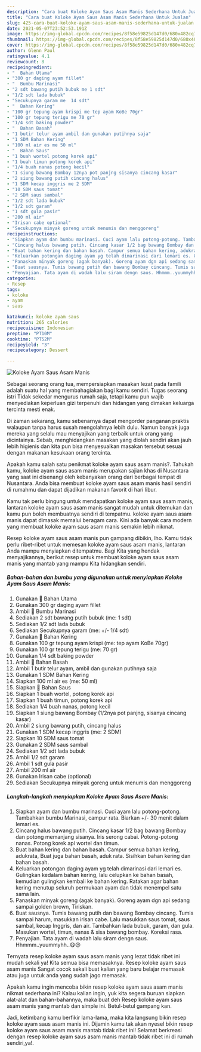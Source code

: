 ```yaml
---
description: "Cara buat Koloke Ayam Saus Asam Manis Sederhana Untuk Jualan"
title: "Cara buat Koloke Ayam Saus Asam Manis Sederhana Untuk Jualan"
slug: 425-cara-buat-koloke-ayam-saus-asam-manis-sederhana-untuk-jualan
date: 2021-05-07T23:52:53.191Z
image: https://img-global.cpcdn.com/recipes/8f58e59825d147d0/680x482cq70/koloke-ayam-saus-asam-manis-foto-resep-utama.jpg
thumbnail: https://img-global.cpcdn.com/recipes/8f58e59825d147d0/680x482cq70/koloke-ayam-saus-asam-manis-foto-resep-utama.jpg
cover: https://img-global.cpcdn.com/recipes/8f58e59825d147d0/680x482cq70/koloke-ayam-saus-asam-manis-foto-resep-utama.jpg
author: Glenn Paul
ratingvalue: 4.1
reviewcount: 8
recipeingredient:
- "  Bahan Utama"
- "300 gr daging ayam fillet"
- "  Bumbu Marinasi"
- "2 sdt bawang putih bubuk me 1 sdt"
- "1/2 sdt lada bubuk"
- "Secukupnya garam me  14 sdt"
- "  Bahan Kering"
- "100 gr tepung ayam krispi me tep ayam KoBe 70gr"
- "100 gr tepung terigu me 70 gr"
- "1/4 sdt baking powder"
- "  Bahan Basah"
- "1 butir telur ayam ambil dan gunakan putihnya saja"
- "1 SDM Bahan Kering"
- "100 ml air es me 50 ml"
- "  Bahan Saus"
- "1 buah wortel potong korek api"
- "1 buah timun potong korek api"
- "1/4 buah nanas potong kecil"
- "1 siung bawang Bombay 12nya pot panjng sisanya cincang kasar"
- "2 siung bawang putih cincang halus"
- "1 SDM kecap inggris me 2 SDM"
- "10 SDM saus tomat"
- "2 SDM saus sambal"
- "1/2 sdt lada bubuk"
- "1/2 sdt garam"
- "1 sdt gula pasir"
- "200 ml air"
- "Irisan cabe optional"
- "Secukupnya minyak goreng untuk menumis dan menggoreng"
recipeinstructions:
- "Siapkan ayam dan bumbu marinasi. Cuci ayam lalu potong-potong. Tambahkan bumbu Marinasi, campur rata. Biarkan +/- 30 menit dalam lemari es."
- "Cincang halus bawang putih. Cincang kasar 1/2 bag bawang Bombay dan potong memanjang sisanya. Iris serong cabai. Potong-potong nanas. Potong korek api wortel dan timun."
- "Buat bahan kering dan bahan basah. Campur semua bahan kering, adukrata, Buat juga bahan basah, aduk rata. Sisihkan bahan kering dan bahan basah."
- "Keluarkan potongan daging ayam yg telah dimarinasi dari lemari es. Gulingkan kedalam bahan kering, lalu celupkan ke bahan basah, kemudian gulingkan kembali ke bahan kering. Ratakan agar bahan kering menutup seluruh permukaan ayam dan tidak menempel satu sama lain."
- "Panaskan minyak goreng (agak banyak). Goreng ayam dgn api sedang sampai golden brown, Tiriskan."
- "Buat sausnya. Tumis bawang putih dan bawang Bombay cincang. Tumis sampai harum, masukkan irisan cabe. Lalu masukkan saus tomat, saus sambal, kecap Inggris, dan air. Tambahkan lada bubuk, garam, dan gula. Masukan wortel, timun, nanas &amp; sisa bawang bombay. Koreksi rasa."
- "Penyajian. Tata ayam di wadah lalu siram dengn saus. Hhmmm..yuummyhh..😋😍"
categories:
- Resep
tags:
- koloke
- ayam
- saus

katakunci: koloke ayam saus 
nutrition: 265 calories
recipecuisine: Indonesian
preptime: "PT10M"
cooktime: "PT52M"
recipeyield: "3"
recipecategory: Dessert

---
```



![Koloke Ayam Saus Asam Manis](https://img-global.cpcdn.com/recipes/8f58e59825d147d0/680x482cq70/koloke-ayam-saus-asam-manis-foto-resep-utama.jpg)

Sebagai seorang orang tua, mempersiapkan masakan lezat pada famili adalah suatu hal yang membahagiakan bagi kamu sendiri. Tugas seorang istri Tidak sekedar mengurus rumah saja, tetapi kamu pun wajib menyediakan keperluan gizi terpenuhi dan hidangan yang dimakan keluarga tercinta mesti enak.

Di zaman  sekarang, kamu sebenarnya dapat mengorder panganan praktis walaupun tanpa harus susah mengolahnya lebih dulu. Namun banyak juga mereka yang selalu mau menyajikan yang terbaik untuk orang yang dicintainya. Sebab, menghidangkan masakan yang diolah sendiri akan jauh lebih higienis dan kita pun bisa menyesuaikan masakan tersebut sesuai dengan makanan kesukaan orang tercinta. 



Apakah kamu salah satu penikmat koloke ayam saus asam manis?. Tahukah kamu, koloke ayam saus asam manis merupakan sajian khas di Nusantara yang saat ini disenangi oleh kebanyakan orang dari berbagai tempat di Nusantara. Anda bisa membuat koloke ayam saus asam manis hasil sendiri di rumahmu dan dapat dijadikan makanan favorit di hari libur.

Kamu tak perlu bingung untuk mendapatkan koloke ayam saus asam manis, lantaran koloke ayam saus asam manis sangat mudah untuk ditemukan dan kamu pun boleh membuatnya sendiri di tempatmu. koloke ayam saus asam manis dapat dimasak memalui beragam cara. Kini ada banyak cara modern yang membuat koloke ayam saus asam manis semakin lebih nikmat.

Resep koloke ayam saus asam manis pun gampang dibikin, lho. Kamu tidak perlu ribet-ribet untuk memesan koloke ayam saus asam manis, lantaran Anda mampu menyiapkan ditempatmu. Bagi Kita yang hendak menyajikannya, berikut resep untuk membuat koloke ayam saus asam manis yang mantab yang mampu Kita hidangkan sendiri.

<!--inarticleads1-->

##### Bahan-bahan dan bumbu yang digunakan untuk menyiapkan Koloke Ayam Saus Asam Manis:

1. Gunakan  🍗 Bahan Utama
1. Gunakan 300 gr daging ayam fillet
1. Ambil  🍗 Bumbu Marinasi
1. Sediakan 2 sdt bawang putih bubuk (me: 1 sdt)
1. Sediakan 1/2 sdt lada bubuk
1. Sediakan Secukupnya garam (me: +/- 1/4 sdt)
1. Gunakan  🍗 Bahan Kering
1. Gunakan 100 gr tepung ayam krispi (me: tep ayam KoBe 70gr)
1. Gunakan 100 gr tepung terigu (me: 70 gr)
1. Gunakan 1/4 sdt baking powder
1. Ambil  🍗 Bahan Basah
1. Ambil 1 butir telur ayam, ambil dan gunakan putihnya saja
1. Gunakan 1 SDM Bahan Kering
1. Siapkan 100 ml air es (me: 50 ml)
1. Siapkan  🍗 Bahan Saus
1. Siapkan 1 buah wortel, potong korek api
1. Siapkan 1 buah timun, potong korek api
1. Sediakan 1/4 buah nanas, potong kecil
1. Siapkan 1 siung bawang Bombay (1/2nya pot panjng, sisanya cincang kasar)
1. Ambil 2 siung bawang putih, cincang halus
1. Gunakan 1 SDM kecap inggris (me: 2 SDM)
1. Siapkan 10 SDM saus tomat
1. Gunakan 2 SDM saus sambal
1. Sediakan 1/2 sdt lada bubuk
1. Ambil 1/2 sdt garam
1. Ambil 1 sdt gula pasir
1. Ambil 200 ml air
1. Gunakan Irisan cabe (optional)
1. Sediakan Secukupnya minyak goreng untuk menumis dan menggoreng




<!--inarticleads2-->

##### Langkah-langkah menyiapkan Koloke Ayam Saus Asam Manis:

1. Siapkan ayam dan bumbu marinasi. Cuci ayam lalu potong-potong. Tambahkan bumbu Marinasi, campur rata. Biarkan +/- 30 menit dalam lemari es.
1. Cincang halus bawang putih. Cincang kasar 1/2 bag bawang Bombay dan potong memanjang sisanya. Iris serong cabai. Potong-potong nanas. Potong korek api wortel dan timun.
1. Buat bahan kering dan bahan basah. Campur semua bahan kering, adukrata, Buat juga bahan basah, aduk rata. Sisihkan bahan kering dan bahan basah.
1. Keluarkan potongan daging ayam yg telah dimarinasi dari lemari es. Gulingkan kedalam bahan kering, lalu celupkan ke bahan basah, kemudian gulingkan kembali ke bahan kering. Ratakan agar bahan kering menutup seluruh permukaan ayam dan tidak menempel satu sama lain.
1. Panaskan minyak goreng (agak banyak). Goreng ayam dgn api sedang sampai golden brown, Tiriskan.
1. Buat sausnya. Tumis bawang putih dan bawang Bombay cincang. Tumis sampai harum, masukkan irisan cabe. Lalu masukkan saus tomat, saus sambal, kecap Inggris, dan air. Tambahkan lada bubuk, garam, dan gula. Masukan wortel, timun, nanas &amp; sisa bawang bombay. Koreksi rasa.
1. Penyajian. Tata ayam di wadah lalu siram dengn saus. Hhmmm..yuummyhh..😋😍




Ternyata resep koloke ayam saus asam manis yang lezat tidak ribet ini mudah sekali ya! Kita semua bisa memasaknya. Resep koloke ayam saus asam manis Sangat cocok sekali buat kalian yang baru belajar memasak atau juga untuk anda yang sudah jago memasak.

Apakah kamu ingin mencoba bikin resep koloke ayam saus asam manis nikmat sederhana ini? Kalau kalian ingin, yuk kita segera buruan siapkan alat-alat dan bahan-bahannya, maka buat deh Resep koloke ayam saus asam manis yang mantab dan simple ini. Betul-betul gampang kan. 

Jadi, ketimbang kamu berfikir lama-lama, maka kita langsung bikin resep koloke ayam saus asam manis ini. Dijamin kamu tak akan nyesel bikin resep koloke ayam saus asam manis mantab tidak ribet ini! Selamat berkreasi dengan resep koloke ayam saus asam manis mantab tidak ribet ini di rumah sendiri,ya!.

